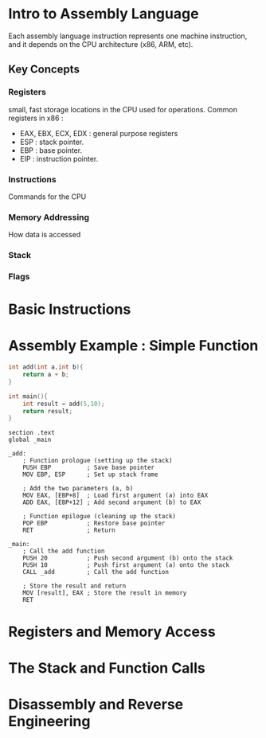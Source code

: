 # Intro to Assembly Language
Each assembly language instruction represents one machine instruction, and it depends on the CPU architecture (x86, ARM, etc).

## Key Concepts
### Registers
small, fast storage locations in the CPU used for operations. Common registers in x86 :
- EAX, EBX, ECX, EDX : general purpose registers
- ESP : stack pointer.
- EBP : base pointer.
- EIP : instruction pointer.
### Instructions
Commands for the CPU
### Memory Addressing
How data is accessed
### Stack
### Flags

# Basic Instructions

# Assembly Example : Simple Function
```c
int add(int a,int b){
    return a + b;
}

int main(){
    int result = add(5,10);
    return result;
}
```

```assembly
section .text
global _main

_add:
    ; Function prologue (setting up the stack)
    PUSH EBP          ; Save base pointer
    MOV EBP, ESP      ; Set up stack frame

    ; Add the two parameters (a, b)
    MOV EAX, [EBP+8]  ; Load first argument (a) into EAX
    ADD EAX, [EBP+12] ; Add second argument (b) to EAX

    ; Function epilogue (cleaning up the stack)
    POP EBP           ; Restore base pointer
    RET               ; Return

_main:
    ; Call the add function
    PUSH 20           ; Push second argument (b) onto the stack
    PUSH 10           ; Push first argument (a) onto the stack
    CALL _add         ; Call the add function

    ; Store the result and return
    MOV [result], EAX ; Store the result in memory
    RET

```


# Registers and Memory Access

# The Stack and Function Calls

# Disassembly and Reverse Engineering